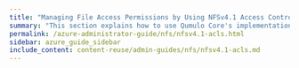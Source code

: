 ```yaml
---
title: "Managing File Access Permissions by Using NFSv4.1 Access Control Lists (ACLs)"
summary: "This section explains how to use Qumulo Core's implementation of NFSv4.1 with access control lists (ACLs) to manage access permissions for files."
permalink: /azure-administrator-guide/nfs/nfsv4.1-acls.html
sidebar: azure_guide_sidebar
include_content: content-reuse/admin-guides/nfs/nfsv4.1-acls.md
---
```


